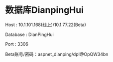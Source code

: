 # 数据库DianpingHui


 Host : 10.1.101.168(线上)/10.1.77.22(Beta)
 
 Database : DianPingHui
 
 Port : 3306


Beta账号/密码：aspnet_dianping/dp!@OpQW34bn

